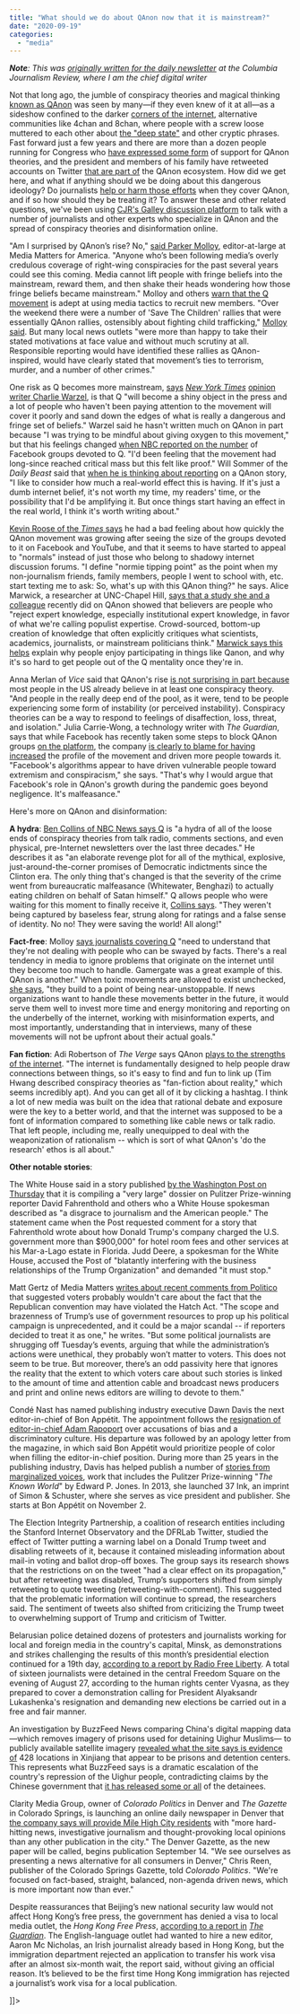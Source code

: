 ```yaml
---
title: "What should we do about QAnon now that it is mainstream?"
date: "2020-09-19"
categories: 
  - "media"
---
```


**_Note_**_: This was [originally written for the daily newsletter](https://www.cjr.org/the_media_today/what-should-we-do-about-qanon-now-that-it-has-gone-mainstream.php) at the Columbia Journalism Review, where I am the chief digital writer_

Not that long ago, the jumble of conspiracy theories and magical thinking [known as QAnon](https://www.nytimes.com/article/what-is-qanon.html) was seen by many—if they even knew of it at all—as a sideshow confined to the darker [corners of the internet](https://www.nytimes.com/2020/08/04/opinion/qanon-conspiracy-theory-arg.html), alternative communities like 4chan and 8chan, where people with a screw loose muttered to each other about [the "deep state"](https://www.democracynow.org/2020/8/24/qanon_trump) and other cryptic phrases. Fast forward just a few years and there are more than a dozen people running for Congress who [have expressed some form](https://www.cnn.com/2020/08/12/politics/qanon-congressional-candidates/index.html) of support for QAnon theories, and the president and members of his family have retweeted accounts on Twitter [that are part of](https://www.politico.com/news/2020/07/12/trump-tweeting-qanon-followers-357238) the QAnon ecosystem. How did we get here, and what if anything should we be doing about this dangerous ideology? Do journalists [help or harm those efforts](https://www.cjr.org/the_media_today/the-qanon-conspiracy-cult-is-growing-and-the-media-is-helping.php) when they cover QAnon, and if so how should they be treating it? To answer these and other related questions, we've been using [CJR's Galley discussion platform](http://galley.cjr.org) to talk with a number of journalists and other experts who specialize in QAnon and the spread of conspiracy theories and disinformation online.

"Am I surprised by QAnon’s rise? No," [said Parker Molloy](https://galley.cjr.org/public/conversations/-MFW0BtzYo_mySyDhWkp), editor-at-large at Media Matters for America. "Anyone who’s been following media’s overly credulous coverage of right-wing conspiracies for the past several years could see this coming. Media cannot lift people with fringe beliefs into the mainstream, reward them, and then shake their heads wondering how those fringe beliefs became mainstream." Molloy and others [warn that the Q movement](http://galley.cjr.org) is adept at using media tactics to recruit new members. "Over the weekend there were a number of 'Save The Children' rallies that were essentially QAnon rallies, ostensibly about fighting child trafficking," [Molloy said](https://galley.cjr.org/public/conversations/-MFW0BtzYo_mySyDhWkp). But many local news outlets "were more than happy to take their stated motivations at face value and without much scrutiny at all. Responsible reporting would have identified these rallies as QAnon-inspired, would have clearly stated that movement’s ties to terrorism, murder, and a number of other crimes."

One risk as Q becomes more mainstream, [says](https://galley.cjr.org/public/conversations/-MFWiJUBJEmRX6kzL4fK) _[New York Times](https://galley.cjr.org/public/conversations/-MFWiJUBJEmRX6kzL4fK)_ [opinion writer Charlie Warzel](https://galley.cjr.org/public/conversations/-MFWiJUBJEmRX6kzL4fK), is that Q "will become a shiny object in the press and a lot of people who haven't been paying attention to the movement will cover it poorly and sand down the edges of what is really a dangerous and fringe set of beliefs." Warzel said he hasn't written much on QAnon in part because "I was trying to be mindful about giving oxygen to this movement," but that his feelings changed [when NBC reported on the number](https://www.nbcnews.com/tech/tech-news/qanon-groups-have-millions-members-facebook-documents-show-n1236317) of Facebook groups devoted to Q. "I'd been feeling that the movement had long-since reached critical mass but this felt like proof." Will Sommer of the _Daily Beast_ said that [when he is thinking about reporting](https://galley.cjr.org/public/conversations/-MFXUGUHEDYT9p5AXgYm) on a QAnon story, "I like to consider how much a real-world effect this is having. If it's just a dumb internet belief, it's not worth my time, my readers' time, or the possibility that I'd be amplifying it. But once things start having an effect in the real world, I think it's worth writing about."

[Kevin Roose of the _Times_ says](https://galley.cjr.org/public/conversations/-MFaBgA7XVuIqLN8hn4c) he had a bad feeling about how quickly the QAnon movement was growing after seeing the size of the groups devoted to it on Facebook and YouTube, and that it seems to have started to appeal to "normals" instead of just those who belong to shadowy internet discussion forums. "I define "normie tipping point" as the point when my non-journalism friends, family members, people I went to school with, etc. start texting me to ask: So, what's up with this QAnon thing?" he says. Alice Marwick, a researcher at UNC-Chapel Hill, [says that a study she and a colleague](https://galley.cjr.org/public/conversations/-MFfFQOGl6Bl3ToBMHEX) recently did on QAnon showed that believers are people who "reject expert knowledge, especially institutional expert knowledge, in favor of what we're calling populist expertise. Crowd-sourced, bottom-up creation of knowledge that often explicitly critiques what scientists, academics, journalists, or mainstream politicians think." [Marwick says this helps](https://galley.cjr.org/public/conversations/-MFfFQOGl6Bl3ToBMHEX) explain why people enjoy participating in things like Qanon, and why it's so hard to get people out of the Q mentality once they're in.

Anna Merlan of _Vice_ said that QAnon's rise [is not surprising in part because](https://galley.cjr.org/public/conversations/-MFl7felENRtauKo-COS) most people in the US already believe in at least one conspiracy theory. "And people in the really deep end of the pool, as it were, tend to be people experiencing some form of instability (or perceived instability). Conspiracy theories can be a way to respond to feelings of disaffection, loss, threat, and isolation." Julia Carrie-Wong, a technology writer with _The Guardian_, says that while Facebook has recently taken some steps to block QAnon groups [on the platform](https://www.bbc.com/news/technology-53692545), the company [is clearly to blame for having increased](https://galley.cjr.org/public/conversations/-MFfzJK7hHoO5dDPr3CC) the profile of the movement and driven more people towards it. "Facebook's algorithms appear to have driven vulnerable people toward extremism and conspiracism," she says. "That's why I would argue that Facebook's role in QAnon's growth during the pandemic goes beyond negligence. It's malfeasance."

Here's more on QAnon and disinformation:

**A hydra**: [Ben Collins of NBC News says Q](https://galley.cjr.org/public/conversations/-MFaqgMvzrYZeNr6lPdt) is "a hydra of all of the loose ends of conspiracy theories from talk radio, comments sections, and even physical, pre-Internet newsletters over the last three decades." He describes it as "an elaborate revenge plot for all of the mythical, explosive, just-around-the-corner promises of Democratic indictments since the Clinton era. The only thing that's changed is that the severity of the crime went from bureaucratic malfeasance (Whitewater, Benghazi) to actually eating children on behalf of Satan himself." Q allows people who were waiting for this moment to finally receive it, [Collins says](https://galley.cjr.org/public/conversations/-MFaqgMvzrYZeNr6lPdt). "They weren't being captured by baseless fear, strung along for ratings and a false sense of identity. No no! They were saving the world! All along!"

**Fact-free**: Molloy [says journalists covering Q](https://galley.cjr.org/public/conversations/-MFW0BtzYo_mySyDhWkp) "need to understand that they're not dealing with people who can be swayed by facts. There's a real tendency in media to ignore problems that originate on the internet until they become too much to handle. Gamergate was a great example of this. QAnon is another." When toxic movements are allowed to exist unchecked, [she says](https://galley.cjr.org/public/conversations/-MFW0BtzYo_mySyDhWkp), "they build to a point of being near-unstoppable. If news organizations want to handle these movements better in the future, it would serve them well to invest more time and energy monitoring and reporting on the underbelly of the internet, working with misinformation experts, and most importantly, understanding that in interviews, many of these movements will not be upfront about their actual goals."

**Fan fiction**: Adi Robertson of _The Verge_ says QAnon [plays to the strengths of the internet](https://galley.cjr.org/public/conversations/-MFbVgi0r4__snu28g8x). "The internet is fundamentally designed to help people draw connections between things, so it's easy to find and fun to link up (Tim Hwang described conspiracy theories as "fan-fiction about reality," which seems incredibly apt). And you can get all of it by clicking a hashtag. I think a lot of new media was built on the idea that rational debate and exposure were the key to a better world, and that the internet was supposed to be a font of information compared to something like cable news or talk radio. That left people, including me, really unequipped to deal with the weaponization of rationalism -- which is sort of what QAnon's 'do the research' ethos is all about."

**Other notable stories**:

The White House said in a story published [by the Washington Post on Thursday](https://www.washingtonpost.com/politics/trump-company-secret-service-spending/2020/08/27/9331bd86-de36-11ea-8051-d5f887d73381_story.html) that it is compiling a "very large" dossier on Pulitzer Prize-winning reporter David Fahrenthold and others who a White House spokesman described as "a disgrace to journalism and the American people." The statement came when the Post requested comment for a story that Fahrenthold wrote about how Donald Trump's company charged the U.S. government more than $900,000" for hotel room fees and other services at his Mar-a-Lago estate in Florida. Judd Deere, a spokesman for the White House, accused the Post of "blatantly interfering with the business relationships of the Trump Organization" and demanded "it must stop."

Matt Gertz of Media Matters [writes about recent comments from Politico](https://www.mediamatters.org/donald-trump/reporters-are-doing-trump-big-favor-deciding-voters-dont-care-about-his-ethical) that suggested voters probably wouldn't care about the fact that the Republican convention may have violated the Hatch Act. "The scope and brazenness of Trump’s use of government resources to prop up his political campaign is unprecedented, and it could be a major scandal -- if reporters decided to treat it as one," he writes. "But some political journalists are shrugging off Tuesday’s events, arguing that while the administration’s actions were unethical, they probably won’t matter to voters. This does not seem to be true. But moreover, there’s an odd passivity here that ignores the reality that the extent to which voters care about such stories is linked to the amount of time and attention cable and broadcast news producers and print and online news editors are willing to devote to them."

Condé Nast has named publishing industry executive Dawn Davis the next editor-in-chief of Bon Appétit. The appointment follows the [resignation of editor-in-chief Adam Rapoport](https://www.cnn.com/2020/06/08/media/bon-appetit-adam-rapoport-resigns/index.html) over accusations of bias and a discriminatory culture. His departure was followed by an apology letter from the magazine, in which said Bon Appétit would prioritize people of color when filling the editor-in-chief position. During more than 25 years in the publishing industry, Davis has helped publish a number of [stories from marginalized voices](https://www.nbcnews.com/know-your-value/feature/how-dawn-davis-bringing-marginalized-voices-book-stores-across-america-ncna1022636), work that includes the Pulitzer Prize-winning "_The Known World_" by Edward P. Jones. In 2013, she launched 37 Ink, an imprint of Simon & Schuster, where she serves as vice president and publisher. She starts at Bon Appétit on November 2.

The Election Integrity Partnership, a coalition of research entities including the Stanford Internet Observatory and the DFRLab Twitter, studied the effect of Twitter putting a warning label on a Donald Trump tweet and disabling retweets of it, because it contained misleading information about mail-in voting and ballot drop-off boxes. The group says its research shows that the restrictions on on the tweet "had a clear effect on its propagation," but after retweeting was disabled, Trump’s supporters shifted from simply retweeting to quote tweeting (retweeting-with-comment). This suggested that the problematic information will continue to spread, the researchers said. The sentiment of tweets also shifted from criticizing the Trump tweet to overwhelming support of Trump and criticism of Twitter.

Belarusian police detained dozens of protesters and journalists working for local and foreign media in the country's capital, Minsk, as demonstrations and strikes challenging the results of this month’s presidential election continued for a 19th day, [according to a report by Radio Free Liberty](https://www.rferl.org/a/more-protesters-detained-in-minsk-ahead-of-eu-foreign-ministers-meeting/30805037.html). A total of sixteen journalists were detained in the central Freedom Square on the evening of August 27, according to the human rights center Vyasna, as they prepared to cover a demonstration calling for President Alyaksandr Lukashenka's resignation and demanding new elections be carried out in a free and fair manner.

An investigation by BuzzFeed News comparing China's digital mapping data—which removes imagery of prisons used for detaining Uighur Muslims— to publicly available satellite imagery [revealed what the site says is evidence of](https://www.buzzfeednews.com/article/meghara/china-new-internment-camps-xinjiang-uighurs-muslims) 428 locations in Xinjiang that appear to be prisons and detention centers. This represents what BuzzFeed says is a dramatic escalation of the country's repression of the Uighur people, contradicting claims by the Chinese government that [it has released some or all](https://apnews.com/27f00e4feaa2755f25ab514cecda7add) of the detainees.

Clarity Media Group, owner of _Colorado Politics_ in Denver and _The Gazette_ in Colorado Springs, is launching an online daily newspaper in Denver that [the company says will provide Mile High City residents](https://www.coloradopolitics.com/news/new-denver-online-newspaper-being-launched-by-owner-of-colorado-springs-gazette-colorado-politics/article_573e57b2-b8aa-57ee-a6ee-cf347d01b69f.html) with "more hard-hitting news, investigative journalism and thought-provoking local opinions than any other publication in the city." The Denver Gazette, as the new paper will be called, begins publication September 14. "We see ourselves as presenting a news alternative for all consumers in Denver," Chris Reen, publisher of the Colorado Springs Gazette, told _Colorado Politics_. "We're focused on fact-based, straight, balanced, non-agenda driven news, which is more important now than ever."

Despite reassurances that Beijing’s new national security law would not affect Hong Kong’s free press, the government has denied a visa to local media outlet, the _Hong Kong Free Press_, [according to a report in](https://www.theguardian.com/world/2020/aug/27/hong-kong-free-press-journalist-denied-visa-amid-fears-for-media-freedom) _[The Guardian](https://www.theguardian.com/world/2020/aug/27/hong-kong-free-press-journalist-denied-visa-amid-fears-for-media-freedom)_. The English-language outlet had wanted to hire a new editor, Aaron Mc Nicholas, an Irish journalist already based in Hong Kong, but the immigration department rejected an application to transfer his work visa after an almost six-month wait, the report said, without giving an official reason. It’s believed to be the first time Hong Kong immigration has rejected a journalist’s work visa for a local publication.

\]\]>
